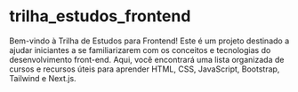 # trilha_estudos_frontend
Bem-vindo à Trilha de Estudos para Frontend! Este é um projeto destinado a ajudar iniciantes a se familiarizarem com os conceitos e tecnologias do desenvolvimento front-end. Aqui, você encontrará uma lista organizada de cursos e recursos úteis para aprender HTML, CSS, JavaScript, Bootstrap, Tailwind e Next.js.
